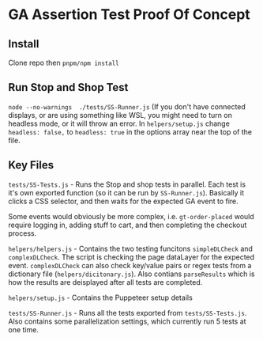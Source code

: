 # GA Assertion Test Proof Of Concept

## Install
Clone repo then `pnpm/npm install`

## Run Stop and Shop Test
`node --no-warnings  ./tests/SS-Runner.js`
(If you don't have connected displays, or are using something like WSL, you might need to turn on headless mode, or it will throw an error. In `helpers/setup.js` change `headless: false,` to `headless: true` in the options array near the top of the file.

## Key Files
`tests/SS-Tests.js` - Runs the Stop and shop tests in parallel.  Each test is it's own exported function (so it can be run by `SS-Runner.js`).
Basically it clicks a CSS selector, and then waits for the expected GA event to fire. 

Some events would obviously be more complex, i.e. `gt-order-placed` would require logging in, adding stuff to cart, and then completing the checkout process.

`helpers/helpers.js` - Contains the two testing funcitons `simpleDLCheck` and `complexDLCheck`. The script is checking the page dataLayer for the expected event. `complexDLCheck` can also check key/value pairs or regex tests from a dictionary file (`helpers/dicitonary.js`). Also contians `parseResults` which is how the results are deisplayed after all tests are completed.

`helpers/setup.js` - Contains the Puppeteer setup details

`tests/SS-Runner.js` - Runs all the tests exported from `tests/SS-Tests.js`. Also contains some parallelization settings, which currently run 5 tests at one time.

